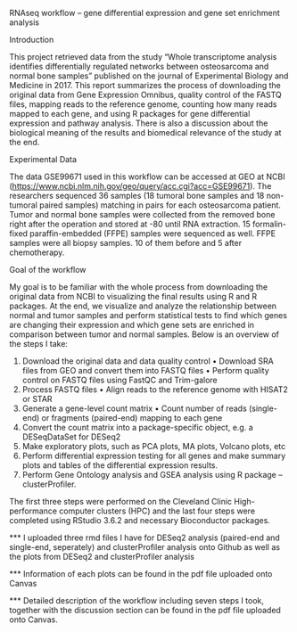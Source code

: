 RNAseq workflow – gene differential expression and gene set enrichment analysis

Introduction

This project retrieved data from the study “Whole transcriptome analysis identifies differentially regulated networks between osteosarcoma and normal bone samples” published on the journal of Experimental Biology and Medicine in 2017. This report summarizes the process of downloading the original data from Gene Expression Omnibus, quality control of the FASTQ files, mapping reads to the reference genome, counting how many reads mapped to each gene, and using R packages for gene differential expression and pathway analysis. There is also a discussion about the biological meaning of the results and biomedical relevance of the study at the end.

Experimental Data

The data GSE99671 used in this workflow can be accessed at GEO at NCBI (https://www.ncbi.nlm.nih.gov/geo/query/acc.cgi?acc=GSE99671). The researchers sequenced 36 samples (18 tumoral bone samples and 18 non-tumoral paired samples) matching in pairs for each osteosarcoma patient. Tumor and normal bone samples were collected from the removed bone right after the operation and stored at -80 until RNA extraction. 15 formalin-fixed paraffin-embedded (FFPE) samples were sequenced as well. FFPE samples were all biopsy samples. 10 of them before and 5 after chemotherapy.

Goal of the workflow

My goal is to be familiar with the whole process from downloading the original data from NCBI to visualizing the final results using R and R packages. At the end, we visualize and analyze the relationship between normal and tumor samples and perform statistical tests to find which genes are changing their expression and which gene sets are enriched in comparison between tumor and normal samples.
Below is an overview of the steps I take:

1.	Download the original data and data quality control
	  •	Download SRA files from GEO and convert them into FASTQ files
	  •	Perform quality control on FASTQ files using FastQC and Trim-galore
  2.	Process FASTQ files
	  •	Align reads to the reference genome with HISAT2 or STAR
  3.	Generate a gene-level count matrix
	  •	Count number of reads (single-end) or fragments (paired-end) mapping to each gene
  4.	Convert the count matrix into a package-specific object, e.g. a DESeqDataSet for DESeq2 
  5.	Make exploratory plots, such as PCA plots, MA plots, Volcano plots, etc
  6.	Perform differential expression testing for all genes and make summary plots and tables of the differential expression results.
  7.	Perform Gene Ontology analysis and GSEA analysis using R package – clusterProfiler.

The first three steps were performed on the Cleveland Clinic High-performance computer clusters (HPC) and the last four steps were completed using RStudio 3.6.2 and necessary Bioconductor packages.

*** I uploaded three rmd files I have for DESeq2 analysis (paired-end and single-end, seperately) and clusterProfiler analysis onto Github as well as the plots from DESeq2 and clusterProfiler analysis

*** Information of each plots can be found in the pdf file uploaded onto Canvas

*** Detailed description of the workflow including seven steps I took, together with the discussion section can be found in the pdf file uploaded onto Canvas.
